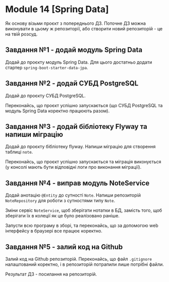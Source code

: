 # Module 14 [Spring Data]

Як основу візьми проєкт з попереднього ДЗ. Поточне ДЗ можна виконувати в цьому ж репозиторії, або створити новий репозиторій - це на твій розсуд.

## Завдання №1 - додай модуль Spring Data
Додай до проєкту модуль Spring Data. Для цього достатньо додати стартер `spring-boot-starter-data-jpa`.

## Завдання №2 - додай СУБД PostgreSQL
Додай до проєкту СУБД PostgreSQL.

Переконайсь, що проєкт успішно запускається (що СУБД PostgreSQL та модуль Spring Data коректно працюють разом).

## Завдання №3 - додай бібліотеку Flyway та напиши міграцію
Додай до проєкту бібліотеку flyway. Напиши міграцію для створення таблиці `note`.

Переконайсь, що проєкт успішно запускається та міграція виконується (у консолі мають бути відповідні логи про виконання міграції).

## Завдання №4 - виправ модуль NoteService
Додай анотацію `@Entity` до сутності `Note`. Напиши репозиторій `NoteRepository` для роботи з сутностями типу `Note`.

Зміни сервіс `NoteService`, щоб зберігати нотатки в БД, замість того, щоб зберігати їх в колеції як це було реалізовано раніше.

Запусти всю програму в зборі, та переконайсь, що за допомогою web інтерфейсу в браузері все працює коректно.

## Завдання №5 - залий код на Github
Залий код на Github репозиторій. Переконайсь, що файл `.gitignore` налаштований коректно, і в репозиторій потрапили лише потрібні файли.

Результат ДЗ - посилання на репозиторій.
